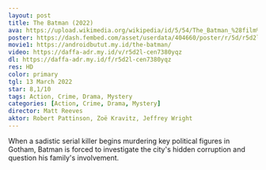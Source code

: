 ```yaml
---
layout: post
title: The Batman (2022)
ava: https://upload.wikimedia.org/wikipedia/id/5/54/The_Batman_%28film%29_poster.jpeg
poster: https://dash.fembed.com/asset/userdata/404660/poster/r/5d/r5d2l-cen7380yqz.png?v=1654098139
movie1: https://androidbutut.my.id/the-batman/
video: https://daffa-adr.my.id/v/r5d2l-cen7380yqz
dl: https://daffa-adr.my.id/f/r5d2l-cen7380yqz
res: HD
color: primary
tgl: 13 March 2022
star: 8,1/10
tags: Action, Crime, Drama, Mystery
categories: [Action, Crime, Drama, Mystery]
director: Matt Reeves
aktor: Robert Pattinson, Zoë Kravitz, Jeffrey Wright
---
```


When a sadistic serial killer begins murdering key political figures in Gotham, Batman is forced to investigate the city's hidden corruption and question his family's involvement.
